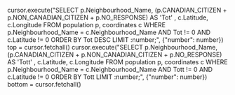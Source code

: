 cursor.execute("SELECT p.Neighbourhood_Name, (p.CANADIAN_CITIZEN + p.NON_CANADIAN_CITIZEN + p.NO_RESPONSE) AS 'Tot' , c.Latitude, c.Longitude FROM population p, coordinates c WHERE p.Neighbourhood_Name = c.Neighbourhood_Name AND Tot != 0 AND c.Latitude != 0 ORDER BY Tot DESC LIMIT :number;", {"number": number})
    top = cursor.fetchall()
    cursor.execute("SELECT p.Neighbourhood_Name, (p.CANADIAN_CITIZEN + p.NON_CANADIAN_CITIZEN + p.NO_RESPONSE) AS 'Tott' , c.Latitude, c.Longitude FROM population p, coordinates c WHERE p.Neighbourhood_Name = c.Neighbourhood_Name AND Tott != 0 AND c.Latitude != 0 ORDER BY Tott LIMIT :number;", {"number": number})
    bottom = cursor.fetchall()
